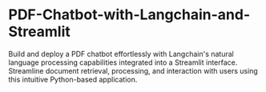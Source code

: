 # PDF-Chatbot-with-Langchain-and-Streamlit
Build and deploy a PDF chatbot effortlessly with Langchain's natural language processing capabilities integrated into a Streamlit interface. Streamline document retrieval, processing, and interaction with users using this intuitive Python-based application.
